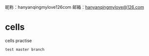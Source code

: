 昵称：hanyanqingmylove126com
邮箱：hanyanqingmylove@126.com
# cells
cells practise
```
test master branch
